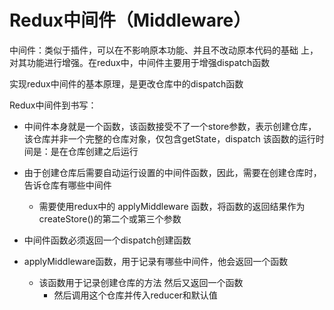 # Redux中间件（Middleware）

中间件：类似于插件，可以在不影响原本功能、并且不改动原本代码的基础 上，对其功能进行增强。在redux中，中间件主要用于增强dispatch函数

实现redux中间件的基本原理，是更改仓库中的dispatch函数

Redux中间件到书写：
- 中间件本身就是一个函数，该函数接受不了一个store参数，表示创建仓库，该仓库并非一个完整的仓库对象，仅包含getState，dispatch  该函数的运行时间是：是在仓库创建之后运行
- 由于创建仓库后需要自动运行设置的中间件函数，因此，需要在创建仓库时，告诉仓库有哪些中间件
   - 需要使用redux中的 applyMiddleware 函数，将函数的返回结果作为createStore()的第二个或第三个参数
- 中间件函数必须返回一个dispatch创建函数

- applyMiddleware函数，用于记录有哪些中间件，他会返回一个函数
    - 该函数用于记录创建仓库的方法 然后又返回一个函数
        - 然后调用这个仓库并传入reducer和默认值
